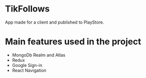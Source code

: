 # TikFollows
App made for a client and published to PlayStore.

# Main features used in the project 

- MongoDb Realm and Atlas
- Redux
- Google Sign-in
- React Navigation
